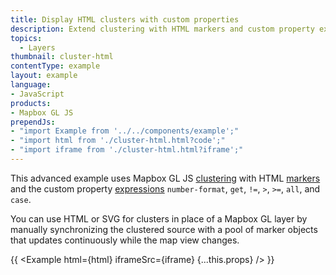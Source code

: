 ```yaml
---
title: Display HTML clusters with custom properties
description: Extend clustering with HTML markers and custom property expressions. 
topics:
  - Layers
thumbnail: cluster-html
contentType: example
layout: example
language:
- JavaScript
products:
- Mapbox GL JS
prependJs:
- "import Example from '../../components/example';"
- "import html from './cluster-html.html?code';"
- "import iframe from './cluster-html.html?iframe';"
---
```


This advanced example uses Mapbox GL JS [clustering](/mapbox-gl-js/style-spec/sources/#geojson-cluster) with HTML [markers](/mapbox-gl-js/api/markers/#marker) and the custom property [expressions](/mapbox-gl-js/style-spec/expressions/) `number-format`, `get`, `!=`, `>`, `>=`, `all`, and `case`. 

You can use HTML or SVG for clusters in place of a Mapbox GL layer by manually synchronizing the clustered source with a pool of marker objects that updates continuously while the map view changes.

{{ <Example html={html} iframeSrc={iframe} {...this.props} /> }}
